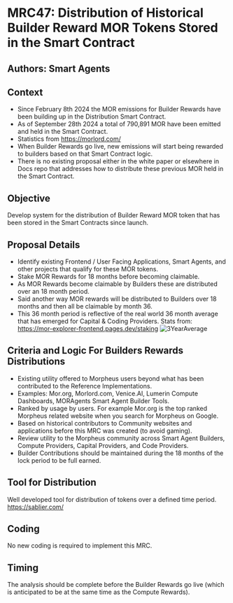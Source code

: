 # MRC47: Distribution of Historical Builder Reward MOR Tokens Stored in the Smart Contract
## Authors: Smart Agents

## Context
- Since February 8th 2024 the MOR emissions for Builder Rewards have been building up in the Distribution Smart Contract. 
- As of September 28th 2024 a total of 790,891 MOR have been emitted and held in the Smart Contract.
- Statistics from https://morlord.com/ 
- When Builder Rewards go live, new emissions will start being rewarded to builders based on that Smart Contract logic.
- There is no existing proposal either in the white paper or elsewhere in Docs repo that addresses how to distribute these previous MOR held in the Smart Contract.

## Objective
Develop system for the distribution of Builder Reward MOR token that has been stored in the Smart Contracts since launch.

## Proposal Details
- Identify existing Frontend / User Facing Applications, Smart Agents, and other projects that qualify for these MOR tokens.
- Stake MOR Rewards for 18 months before becoming claimable.
- As MOR Rewards become claimable by Builders these are distributed over an 18 month period.
- Said another way MOR rewards will be distributed to Builders over 18 months and then all be claimable by month 36.
- This 36 month period is reflective of the real world 36 month average that has emerged for Capital & Coding Providers.
Stats from: https://mor-explorer-frontend.pages.dev/staking
![3YearAverage](https://github.com/user-attachments/assets/59c0a399-d63b-4044-bf08-c6b49e8b763d)

## Criteria and Logic For Builders Rewards Distributions
- Existing utility offered to Morpheus users beyond what has been contributed to the Reference Implementations.
- Examples: Mor.org, Morlord.com, Venice.AI, Lumerin Compute Dashboards, MORAgents Smart Agent Builder Tools.
- Ranked by usage by users. For example Mor.org is the top ranked Morpheus related website when you search for Morpheus on Google.
- Based on historical contributors to Community websites and applications before this MRC was created (to avoid gaming).
- Review utility to the Morpheus community across Smart Agent Builders, Compute Providers, Capital Providers, and Code Providers.
- Builder Contributions should be maintained during the 18 months of the lock period to be full earned.

## Tool for Distribution
Well developed tool for distribution of tokens over a defined time period.
https://sablier.com/

## Coding
No new coding is required to implement this MRC. 

## Timing
The analysis should be complete before the Builder Rewards go live (which is anticipated to be at the same time as the Compute Rewards).

